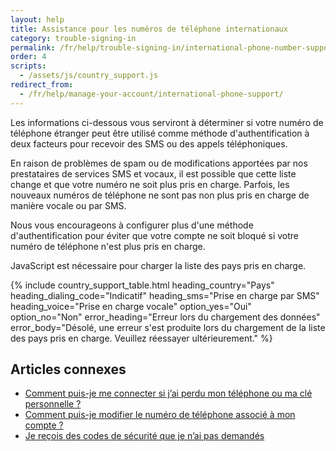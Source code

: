 ```yaml
---
layout: help
title: Assistance pour les numéros de téléphone internationaux
category: trouble-signing-in
permalink: /fr/help/trouble-signing-in/international-phone-number-support/
order: 4
scripts:
  - /assets/js/country_support.js
redirect_from:
  - /fr/help/manage-your-account/international-phone-support/
---
```


Les informations ci-dessous vous serviront à déterminer si votre numéro de téléphone étranger peut être utilisé comme méthode d'authentification à deux facteurs pour recevoir des SMS ou des appels téléphoniques. 

En raison de problèmes de spam ou de modifications apportées par nos prestataires de services SMS et vocaux, il est possible que cette liste change et que votre numéro ne soit plus pris en charge. Parfois, les nouveaux numéros de téléphone ne sont pas non plus pris en charge de manière vocale ou par SMS. 

Nous vous encourageons à configurer plus d'une méthode d'authentification pour éviter que votre compte ne soit bloqué si votre numéro de téléphone n'est plus pris en charge.

<noscript>
  JavaScript est nécessaire pour charger la liste des pays pris en charge.
</noscript>

{% include country_support_table.html
           heading_country="Pays"
           heading_dialing_code="Indicatif"
           heading_sms="Prise en charge par SMS"
           heading_voice="Prise en charge vocale"
           option_yes="Oui"
           option_no="Non"
           error_heading="Erreur lors du chargement des données"
           error_body="Désolé, une erreur s'est produite lors du chargement de la liste des pays pris en charge. Veuillez réessayer ultérieurement." %}

## Articles connexes

* [Comment puis-je me connecter si j’ai perdu mon téléphone ou ma clé personnelle ?](/fr/help/trouble-signing-in/how-to-sign-in/)
* [Comment puis-je modifier le numéro de téléphone associé à mon compte ?](/fr/help/manage-your-account/change-your-phone-number/)
* [Je reçois des codes de sécurité que je n’ai pas demandés](/fr/help/fraud-concerns/i-am-receiving-security-codes-that-i-did-not-request/)
